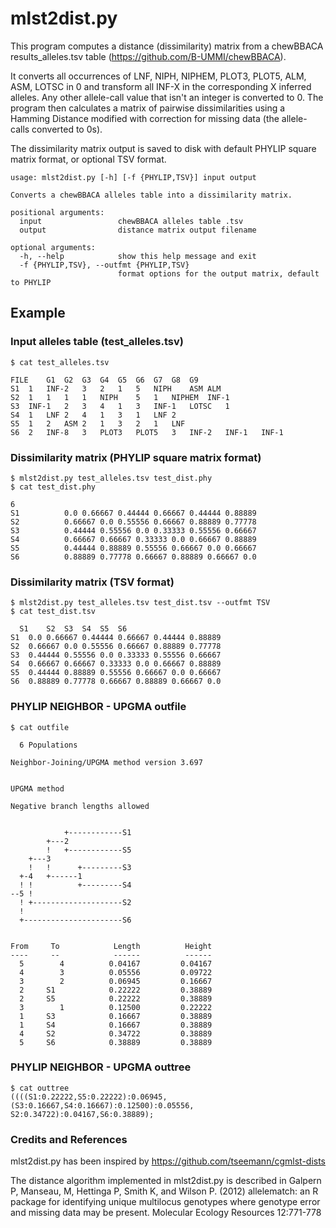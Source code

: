 # mlst2dist.py

This program computes a distance (dissimilarity) matrix from a chewBBACA results_alleles.tsv table
(https://github.com/B-UMMI/chewBBACA).

It converts all occurrences of LNF, NIPH, NIPHEM, PLOT3, PLOT5, ALM, ASM, LOTSC in 0 and transform all INF-X in the corresponding X inferred alleles.
Any other allele-call value that isn't an integer is converted to 0.
The program then calculates a matrix of pairwise dissimilarities using a Hamming Distance modified with correction for missing data (the allele-calls converted to 0s).

The dissimilarity matrix output is saved to disk with default PHYLIP square matrix format, or optional TSV format.


    usage: mlst2dist.py [-h] [-f {PHYLIP,TSV}] input output

    Converts a chewBBACA alleles table into a dissimilarity matrix.

    positional arguments:
      input                 chewBBACA alleles table .tsv
      output                distance matrix output filename

    optional arguments:
      -h, --help            show this help message and exit
      -f {PHYLIP,TSV}, --outfmt {PHYLIP,TSV}
                            format options for the output matrix, default to PHYLIP


## Example

### Input alleles table (test_alleles.tsv)

    $ cat test_alleles.tsv

    FILE	G1	G2	G3	G4	G5	G6	G7	G8	G9
    S1	1	INF-2	3	2	1	5	NIPH	ASM	ALM
    S2	1	1	1	1	NIPH	5	1	NIPHEM	INF-1
    S3	INF-1	2	3	4	1	3	INF-1	LOTSC	1
    S4	1	LNF	2	4	1	3	1	LNF	2
    S5	1	2	ASM	2	1	3	2	1	LNF
    S6	2	INF-8	3	PLOT3	PLOT5	3	INF-2	INF-1	INF-1


### Dissimilarity matrix (PHYLIP square matrix format)

    $ mlst2dist.py test_alleles.tsv test_dist.phy
    $ cat test_dist.phy

    6
    S1        	0.0	0.66667	0.44444	0.66667	0.44444	0.88889
    S2        	0.66667	0.0	0.55556	0.66667	0.88889	0.77778
    S3        	0.44444	0.55556	0.0	0.33333	0.55556	0.66667
    S4        	0.66667	0.66667	0.33333	0.0	0.66667	0.88889
    S5        	0.44444	0.88889	0.55556	0.66667	0.0	0.66667
    S6        	0.88889	0.77778	0.66667	0.88889	0.66667	0.0

### Dissimilarity matrix (TSV format)

    $ mlst2dist.py test_alleles.tsv test_dist.tsv --outfmt TSV
    $ cat test_dist.tsv

      S1	S2	S3	S4	S5	S6
    S1	0.0	0.66667	0.44444	0.66667	0.44444	0.88889
    S2	0.66667	0.0	0.55556	0.66667	0.88889	0.77778
    S3	0.44444	0.55556	0.0	0.33333	0.55556	0.66667
    S4	0.66667	0.66667	0.33333	0.0	0.66667	0.88889
    S5	0.44444	0.88889	0.55556	0.66667	0.0	0.66667
    S6	0.88889	0.77778	0.66667	0.88889	0.66667	0.0


### PHYLIP NEIGHBOR - UPGMA outfile

    $ cat outfile

      6 Populations

    Neighbor-Joining/UPGMA method version 3.697


    UPGMA method

    Negative branch lengths allowed


                +------------S1        
            +---2 
            !   +------------S5        
        +---3 
        !   !      +---------S3        
      +-4   +------1 
      ! !          +---------S4        
    --5 ! 
      ! +--------------------S2        
      ! 
      +----------------------S6        


    From     To            Length          Height
    ----     --            ------          ------
      5        4          0.04167         0.04167
      4        3          0.05556         0.09722
      3        2          0.06945         0.16667
      2     S1            0.22222         0.38889
      2     S5            0.22222         0.38889
      3        1          0.12500         0.22222
      1     S3            0.16667         0.38889
      1     S4            0.16667         0.38889
      4     S2            0.34722         0.38889
      5     S6            0.38889         0.38889


### PHYLIP NEIGHBOR - UPGMA outtree

    $ cat outtree
    ((((S1:0.22222,S5:0.22222):0.06945,(S3:0.16667,S4:0.16667):0.12500):0.05556,
    S2:0.34722):0.04167,S6:0.38889);


### Credits and References

mlst2dist.py has been inspired by https://github.com/tseemann/cgmlst-dists

The distance algorithm implemented in mlst2dist.py is described in Galpern P, Manseau, M, Hettinga P, Smith K, and Wilson P. (2012) allelematch: an R package for identifying unique multilocus genotypes where genotype error and missing data may be present. Molecular Ecology Resources 12:771-778